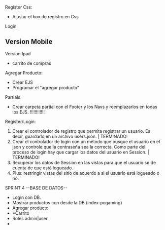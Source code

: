 

Register Css: 
- Ajustar el box de registro en Css

Login: 

Version Mobile
- 

Version Ipad
- carrito de compras

Agregar Producto:
- Crear EJS
- Programar el "agregar producto"

Partials: 
- Crear carpeta partial con el Footer y los Navs y reemplazarlos en todas los EJS. !!!!!!!!!!!!

Register/Login:

1. Crear el controlador de registro que permita registrar un usuario. Es decir, guardarlo en un archivo users.json. | TERMINADO! 
2. Crear el controlador de login con un método que busque el usuario en el json y controle que la contraseña sea la correcta. Como parte del proceso de login hay que cargar los datos del usuario en Session. | TERMINADO! 
3. Recuperar los datos de Session en las vistas para que el usuario se de cuenta de que está logueado.
4. Plus: restringir vistas del sitio de acuerdo a si el usuario está logueado o no.

SPRINT 4 --BASE DE DATOS--
- Login con DB.
- Mostrar productos con desde la DB (index-pcgaming)
- Agregar producto
- *Carrito
- Roles admin|user
- 

